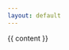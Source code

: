 ```yaml
---
layout: default
---
```


<script>

function redirect() {

// key-sort from https://stackoverflow.com/a/16648532/7770056
Array.prototype.sortOn = function(key){
	this.sort(function(a, b){
		if(a[key] < b[key]){
			return -1;
		} else if(a[key] > b[key]){
			return 1;
		}
		return 0;
	});
}

const tikkie_elements = document.getElementsByClassName("tikkie-link");
const tikkie_links = Array.from(
	tikkie_elements,
	(el) => {
		return {
			href: el.href,
			date: el.dataset.date,
			validUntil: el.dataset.validUntil
		}
	});
tikkie_links.sortOn('date')

function getCurrentYear() {
	return new Date().toLocaleString('nl-NL', { year:'numeric', timeZone: 'Europe/Amsterdam' })
}
function getCurrentMonth() {
	return new Date().toLocaleString('nl-NL', {month:'2-digit', timeZone: 'Europe/Amsterdam' })
}
function getCurrentDay() {
	return new Date().toLocaleString('nl-NL', {  day:'2-digit', timeZone: 'Europe/Amsterdam' })
}
function getCurrentHour() {
	return new Date().toLocaleString('nl-NL', { hour:'2-digit', timeZone: 'Europe/Amsterdam' })
}

function getCurrentDate() {
	return `${getCurrentYear()}-${getCurrentMonth()}-${getCurrentDay()}`
}

const currentDate = getCurrentDate()
const currentHour = getCurrentHour()

// HERE FOLLOWS THE LOGIC THAT REDIRECTS TO THE CORRECT TIKKIE LINK

// from 12:00 on the day of the event, send people to the Tikkie of that event,
// else previous one

// e.g. 1 jan - A
//      2 jan - B

// then on 2 jan 11:59 send to A
//  and on 2 jan 12:00 send to B

// corner case: first link is today or in the future
const first_tikkie = tikkie_links[0]
if (currentDate <= first_tikkie.date) {
	redirectTo(first_tikkie)
}

// else: now you can assume link 'i' is in the past
else {

	for (var i = 0; i < tikkie_links.length - 1; i++) {

		if (currentDate < tikkie_links[i + 1].date) {
			return redirectTo(tikkie_links[i])
		}

		else if (currentDate == tikkie_links[i + 1].date) {
			if (currentHour >= 12) {
				return redirectTo(tikkie_links[i + 1])
			}
			else {
				return redirectTo(tikkie_links[i])
			}
		}

	}

	// at this point, all Tikkies are in the past, so we redirect to the last one
	return redirectTo(tikkie_links[tikkie_links.length - 1])
}

function redirectTo(tikkie_link) {
	if (tikkie_link.validUntil === undefined || currentDate <= tikkie_link.validUntil) {
		return window.location = tikkie_link.href;
	}
	else {
		if (window.confirm(`The Tikkie for ${tikkie_link.date} is probably not valid anymore (valid until ${tikkie_link.validUntil})\n\nPlease ask someone at de Sering to fix this (mail: info@desering.org)\n\nClick 'OK' to try anyways at your own peril`)) {
			return window.location = tikkie_link.href;
		}
	}
}

}
// document.addEventListener("DOMContentLoaded", redirect);
</script>

{{ content }}
